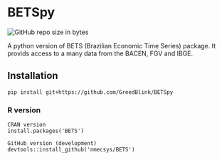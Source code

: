# BETSpy

![GitHub repo size in bytes](https://img.shields.io/github/repo-size/GreedBlink/BETSpy.svg)


A python version of BETS (Brazilian Economic Time Series) package. It provids access to a many data from the BACEN, FGV and IBGE.

## Installation

```
pip install git+https://github.com/GreedBlink/BETSpy
```


### R version

```
CRAN version
install.packages('BETS')

GitHub version (development)
devtools::install_github('nmecsys/BETS')
```
